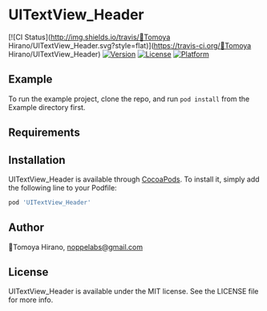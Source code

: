 # UITextView_Header

[![CI Status](http://img.shields.io/travis/🦊Tomoya Hirano/UITextView_Header.svg?style=flat)](https://travis-ci.org/🦊Tomoya Hirano/UITextView_Header)
[![Version](https://img.shields.io/cocoapods/v/UITextView_Header.svg?style=flat)](http://cocoapods.org/pods/UITextView_Header)
[![License](https://img.shields.io/cocoapods/l/UITextView_Header.svg?style=flat)](http://cocoapods.org/pods/UITextView_Header)
[![Platform](https://img.shields.io/cocoapods/p/UITextView_Header.svg?style=flat)](http://cocoapods.org/pods/UITextView_Header)

## Example

To run the example project, clone the repo, and run `pod install` from the Example directory first.

## Requirements

## Installation

UITextView_Header is available through [CocoaPods](http://cocoapods.org). To install
it, simply add the following line to your Podfile:

```ruby
pod 'UITextView_Header'
```

## Author

🦊Tomoya Hirano, noppelabs@gmail.com

## License

UITextView_Header is available under the MIT license. See the LICENSE file for more info.
